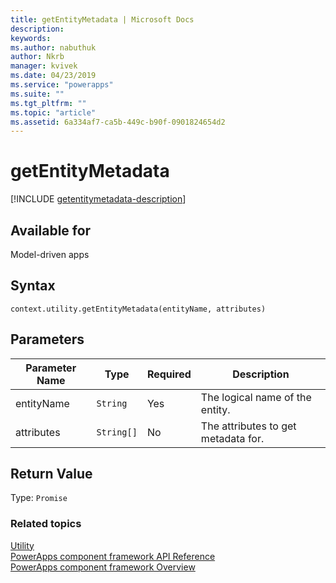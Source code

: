 ```yaml
---
title: getEntityMetadata | Microsoft Docs
description: 
keywords:
ms.author: nabuthuk
author: Nkrb
manager: kvivek
ms.date: 04/23/2019
ms.service: "powerapps"
ms.suite: ""
ms.tgt_pltfrm: ""
ms.topic: "article"
ms.assetid: 6a334af7-ca5b-449c-b90f-0901824654d2
---
```


# getEntityMetadata

[!INCLUDE [getentitymetadata-description](includes/getentitymetadata-description.md)]

## Available for 

Model-driven apps

## Syntax

`context.utility.getEntityMetadata(entityName, attributes)`

## Parameters

| Parameter Name|Type|Required|Description|
| ------------- |----|--------|-----------|
|entityName|`String`|Yes|The logical name of the entity.|
|attributes|`String[]`|No|The attributes to get metadata for.|

## Return Value

Type: `Promise`


### Related topics

[Utility](../utility.md)<br/>
[PowerApps component framework API Reference](../../reference/index.md)<br/>
[PowerApps component framework Overview](../../overview.md)